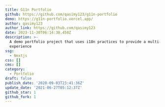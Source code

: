 ```yaml
---
title: G11n Portfolio
github: https://github.com/qasimy123/g11n-portfolio
demo: https://g11n-portfolio.vercel.app/
author: qasimy123
author_link: https://github.com/qasimy123
date: 2023-11-30T06:14:38.458Z
description: >-
  A demo portfolio project that uses i18n practices to provide a multi-locale
  experience
ssg:
  - Nextjs
css: []
cms: []
category:
  - Portfolio
draft: false
publish_date: '2020-09-03T23:41:36Z'
update_date: '2021-06-27T05:12:37Z'
github_star: 1
github_fork: 1
---
```

